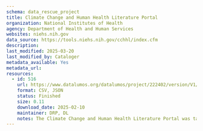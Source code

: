 ```yaml
---
schema: data_rescue_project 
title: Climate Change and Human Health Literature Portal
organization: National Institutes of Health
agency: Department of Health and Human Services
websites: niehs.nih.gov
data_source: https://tools.niehs.nih.gov/cchhl/index.cfm
description: 
last_modified: 2025-03-20
last_modified_by: Cataloger
metadata_available: Yes
metadata_url: 
resources:
  - id: 516
    url: https://www.datalumos.org/datalumos/project/222402/version/V1/view
    format: CSV, JSON
    status: Finished
    size: 0.11
    download_date: 2025-02-10
    maintainer: DRP, DL
    notes: The Climate Change and Human Health Literature Portal was taken down in February 2025 and is no longer available. The website has been captured in the Internet Archive, but many of the catalog records behind the portal were not captured.
---
```


